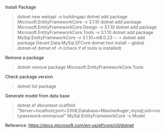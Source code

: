 Install Package 
> dotnet new webapi -o buildingapi
> dotnet add package Microsoft.EntityFrameworkCore -v 3.1.10
> dotnet add package Microsoft.EntityFrameworkCore.Design -v 3.1.10
> dotnet add package Microsoft.EntityFrameworkCore.Tools -v 3.1.10
> dotnet add package MySql.EntityFrameworkCore -v 3.1.10+m8.0.23
-- > dotnet add package Devart.Data.MySql.EFCore
> dotnet tool install --global dotnet-ef
> dotnet ef -h (check if ef tools is installed)



Remove a package
> dotnet remove package  Microsoft.EntityFrameworkCore.Tools

Check package version
> dotnet list package

Generate model from data base
> dotnet ef dbcontext scaffold "Server=localhost;port=3306;Database=MaximeAuger_mysql;uid=root;password=emmanuel" MySql.EntityFrameworkCore -o Model


Reference:
https://docs.microsoft.com/en-us/ef/core/cli/dotnet


